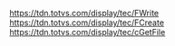 https://tdn.totvs.com/display/tec/FWrite
https://tdn.totvs.com/display/tec/FCreate
https://tdn.totvs.com/display/tec/cGetFile
